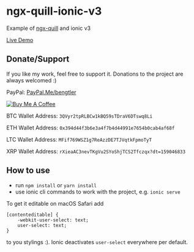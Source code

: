 # ngx-quill-ionic-v3

Example of [ngx-quill](https://github.com/KillerCodeMonkey/ngx-quill) and ionic v3

[Live Demo](https://killercodemonkey.github.io/ngx-quill-ionic-v3/)

## Donate/Support

If you like my work, feel free to support it. Donations to the project are always welcomed :)

PayPal: [PayPal.Me/bengtler](https://paypal.me/bengtler)

<a href="https://www.buymeacoffee.com/bengtler" target="_blank"><img src="https://www.buymeacoffee.com/assets/img/custom_images/orange_img.png" alt="Buy Me A Coffee" style="height: auto !important;width: auto !important;" ></a>

BTC Wallet Address:
`3QVyr2tpRLBCw1kBQ59sTDraV6DTswq8Li`

ETH Wallet Address:
`0x394d44f3b6e3a4f7b4d44991e7654b0cab4af68f`

LTC Wallet Address:
`MFif769WSZ1g7ReAzzDE7TJVqtkFpmoTyT`

XRP Wallet Address:
`rXieaAC3nevTKgVu2SYoShjTCS2Tfczqx?dt=159046833`

## How to use

- run `npm install` or `yarn install`
- use ionic cli commands to work with the project, e.g. `ionic serve`

To get it editable on macOS Safari add

```
[contenteditable] {
    -webkit-user-select: text;
    user-select: text;
}
```

to you stylings :). Ionic deactivates `user-select` everywhere per default.
